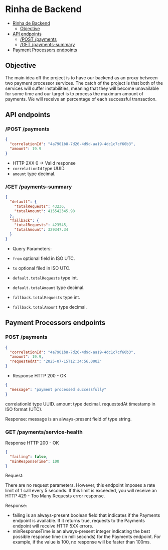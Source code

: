 # Rinha de Backend

<!--toc:start-->

- [Rinha de Backend](#rinha-de-backend)
  - [Objective](#objective)
- [API endpoints](#api-endpoints)
  - [/POST /payments](#post-payments)
  - [/GET /payments-summary](#get-payments-summary)
- [Payment Processors endpoints](#payment-processors-endpoints)
<!--toc:end-->

## Objective

The main idea off the project is to have our backend as an proxy between two payment processor services. The catch of the project is that both of the services will suffer instabilities, meaning that they will become unavailable for some time and our target is to process the maximum amount of payments. We will receive an percentage of each successful transaction.

## API endpoints

### /POST /payments

```json
{
  "correlationId": "4a7901b8-7d26-4d9d-aa19-4dc1c7cf60b3",
  "amount": 19.9
}
```

- HTTP 2XX 0 -> Valid response
- `correlationId` type UUID.
- `amount` type decimal.

### /GET /payments-summary

```json
{
  "default": {
    "totalRequests": 43236,
    "totalAmount": 415542345.98
  },
  "fallback": {
    "totalRequests": 423545,
    "totalAmount": 329347.34
  }
}
```

- Query Parameters:
- `from` optional field in ISO UTC.
- `to` optional filed in ISO UTC.

- `default.totalRequests` type int.
- `default.totalAmount` type decimal.
- `fallback.totalRequests` type int.
- `fallback.totalAmount` type decimal.

## Payment Processors endpoints

### POST /payments

```json
{
  "correlationId": "4a7901b8-7d26-4d9d-aa19-4dc1c7cf60b3",
  "amount": 19.9,
  "requestedAt": "2025-07-15T12:34:56.000Z"
}
```

- Response HTTP 200 - OK

```json
{
  "message": "payment processed successfully"
}
```

correlationId type UUID.
amount type decimal.
requestedAt timestamp in ISO format (UTC).

Response:
message is an always-present field of type string.

### GET /payments/service-health

Response HTTP 200 - OK

```json
{
  "failing": false,
  "minResponseTime": 100
}
```

Request:

There are no request parameters. However, this endpoint imposes a rate limit of 1 call every 5 seconds. If this limit is exceeded, you will receive an HTTP 429 - Too Many Requests error response.

Response:

- failing is an always-present boolean field that indicates if the Payments endpoint is available. If it returns true, requests to the Payments endpoint will receive HTTP 5XX errors.
- minResponseTime is an always-present integer indicating the best possible response time (in milliseconds) for the Payments endpoint. For example, if the value is 100, no response will be faster than 100ms.
